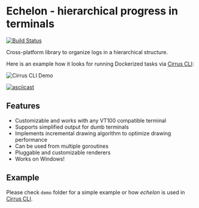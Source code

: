 # Echelon - hierarchical progress in terminals

[![Build Status](https://api.cirrus-ci.com/github/roberChen/echelon.svg)](https://cirrus-ci.com/github/cirruslabs/echelon)

Cross-platform library to organize logs in a hierarchical structure.

Here is an example how it looks for running Dockerized tasks via [Cirrus CLI](https://github.com/roberChen/cirrus-cli):

![Cirrus CLI Demo](images/cirrus-cli-demo.gif)

[![asciicast](https://asciinema.org/a/GwKKnu5Z5J7hqQB4pON5o806W.svg)](https://asciinema.org/a/GwKKnu5Z5J7hqQB4pON5o806W)
## Features

* Customizable and works with any VT100 compatible terminal
* Supports simplified output for dumb terminals
* Implements incremental drawing algorithm to optimize drawing performance
* Can be used from multiple goroutines
* Pluggable and customizable renderers
* Works on Windows!

## Example

Please check `demo` folder for a simple example or how *echelon* is used in [Cirrus CLI](https://github.com/roberChen/cirrus-cli).
